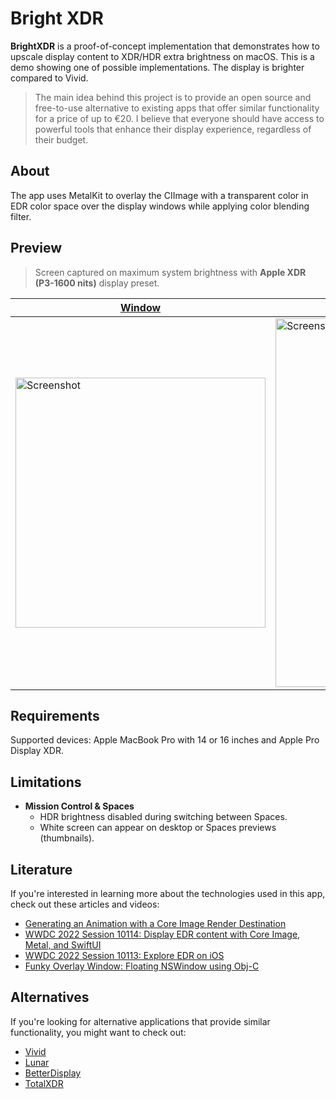 # Bright XDR 
__BrightXDR__ is a proof-of-concept implementation that demonstrates how to upscale display content to XDR/HDR extra brightness on macOS. This is a demo showing one of possible implementations. The display is brighter compared to Vivid.

> The main idea behind this project is to provide an open source and free-to-use alternative to existing apps that offer similar functionality for a price of up to &euro;20. I believe that everyone should have access to powerful tools that enhance their display experience, regardless of their budget.

## About 
The app uses MetalKit to overlay the CIImage with a transparent color in EDR color space over the display windows while applying color blending filter.

## Preview 
> Screen captured on maximum system brightness with __Apple XDR (P3-1600 nits)__ display preset.

| [Window](/starkdmi/BrightXDR/tree/swiftui-window) | Split View |
| ------------ | ------------ |
|<img src="https://user-images.githubusercontent.com/21260939/228393300-34f48989-ba81-45a0-9364-3b66252f6a36.jpg" alt="Screenshot" width="400">|<img src="https://user-images.githubusercontent.com/21260939/229236909-6b904565-9dc3-48b5-ab00-96c7667c9301.jpg" alt="Screenshot2" width="590">|

## Requirements
Supported devices: Apple MacBook Pro with 14 or 16 inches and Apple Pro Display XDR.

## Limitations
- __Mission Control & Spaces__
  - HDR brightness disabled during switching between Spaces.
  - White screen can appear on desktop or Spaces previews (thumbnails).

## Literature

If you're interested in learning more about the technologies used in this app, check out these articles and videos:
- [Generating an Animation with a Core Image Render Destination](https://developer.apple.com/documentation/coreimage/generating_an_animation_with_a_core_image_render_destination)
- [WWDC 2022 Session 10114: Display EDR content with Core Image, Metal, and SwiftUI](https://developer.apple.com/videos/play/wwdc2022/10114/)
- [WWDC 2022 Session 10113: Explore EDR on iOS](https://developer.apple.com/videos/play/wwdc2022/10113/)
- [Funky Overlay Window: Floating NSWindow using Obj-C](https://developer.apple.com/library/archive/samplecode/FunkyOverlayWindow/Introduction/Intro.html)

## Alternatives

If you're looking for alternative applications that provide similar functionality, you might want to check out:
- [Vivid](https://www.getvivid.app/)
- [Lunar](https://github.com/alin23/Lunar)
- [BetterDisplay](https://github.com/waydabber/BetterDisplay)
- [TotalXDR](https://junebytes.com/totalxdr)
